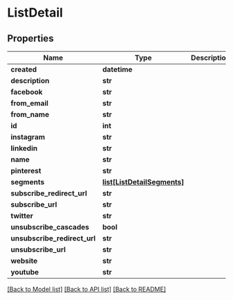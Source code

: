# ListDetail

## Properties
Name | Type | Description | Notes
------------ | ------------- | ------------- | -------------
**created** | **datetime** |  | [optional] 
**description** | **str** |  | [optional] 
**facebook** | **str** |  | [optional] 
**from_email** | **str** |  | 
**from_name** | **str** |  | 
**id** | **int** |  | [optional] 
**instagram** | **str** |  | [optional] 
**linkedin** | **str** |  | [optional] 
**name** | **str** |  | 
**pinterest** | **str** |  | [optional] 
**segments** | [**list[ListDetailSegments]**](ListDetailSegments.md) |  | [optional] 
**subscribe_redirect_url** | **str** |  | 
**subscribe_url** | **str** |  | [optional] 
**twitter** | **str** |  | [optional] 
**unsubscribe_cascades** | **bool** |  | [optional] 
**unsubscribe_redirect_url** | **str** |  | 
**unsubscribe_url** | **str** |  | [optional] 
**website** | **str** |  | [optional] 
**youtube** | **str** |  | [optional] 

[[Back to Model list]](../README.md#documentation-for-models) [[Back to API list]](../README.md#documentation-for-api-endpoints) [[Back to README]](../README.md)


